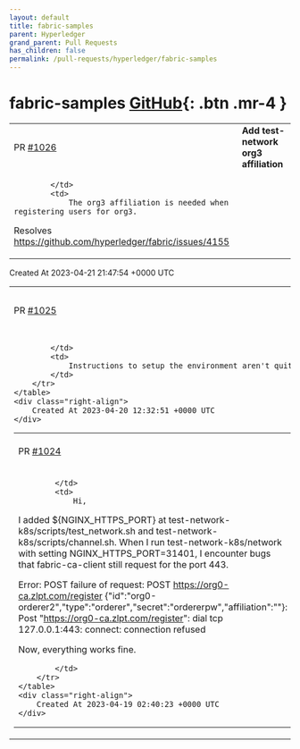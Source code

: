 ```yaml
---
layout: default
title: fabric-samples
parent: Hyperledger
grand_parent: Pull Requests
has_children: false
permalink: /pull-requests/hyperledger/fabric-samples
---
```


# fabric-samples <span class="fs-3 right-align">[GitHub](https://github.com/hyperledger/fabric-samples){: .btn .mr-4 }</span>


<div>
    <table>
        <tr>
            <td>
                PR <a href="https://github.com/hyperledger/fabric-samples/pull/1026" class=".btn">#1026</a>
            </td>
            <td>
                <b>
                    Add test-network org3 affiliation
                </b>
            </td>
        </tr>
        <tr>
            <td>
                
            </td>
            <td>
                The org3 affiliation is needed when registering users for org3.

Resolves https://github.com/hyperledger/fabric/issues/4155
            </td>
        </tr>
    </table>
    <div class="right-align">
        Created At 2023-04-21 21:47:54 +0000 UTC
    </div>
</div>

<div>
    <table>
        <tr>
            <td>
                PR <a href="https://github.com/hyperledger/fabric-samples/pull/1025" class=".btn">#1025</a>
            </td>
            <td>
                <b>
                    Fix erc-1155 sample README
                </b>
            </td>
        </tr>
        <tr>
            <td>
                
            </td>
            <td>
                Instructions to setup the environment aren't quite right. This fixes it.
            </td>
        </tr>
    </table>
    <div class="right-align">
        Created At 2023-04-20 12:32:51 +0000 UTC
    </div>
</div>

<div>
    <table>
        <tr>
            <td>
                PR <a href="https://github.com/hyperledger/fabric-samples/pull/1024" class=".btn">#1024</a>
            </td>
            <td>
                <b>
                    fixed test-network-k8s/scripts/test_network.sh missing 
                </b>
            </td>
        </tr>
        <tr>
            <td>
                
            </td>
            <td>
                Hi, 

I added ${NGINX_HTTPS_PORT} at test-network-k8s/scripts/test_network.sh and test-network-k8s/scripts/channel.sh. When I run test-network-k8s/network with setting NGINX_HTTPS_PORT=31401, I encounter bugs that fabric-ca-client still request for the port 443.

Error: POST failure of request: POST https://org0-ca.zlpt.com/register
{"id":"org0-orderer2","type":"orderer","secret":"ordererpw","affiliation":""}: Post "https://org0-ca.zlpt.com/register": dial tcp 127.0.0.1:443: connect: connection refused

Now, everything works fine.

            </td>
        </tr>
    </table>
    <div class="right-align">
        Created At 2023-04-19 02:40:23 +0000 UTC
    </div>
</div>

